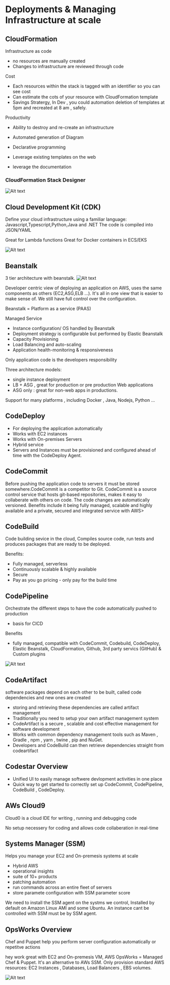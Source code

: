 # Deployments & Managing Infrastructure at scale
## CloudFormation

Infrastructure as code
- no resources are manually created
- Changes to infrastructure are reviewed through code

Cost
- Each resources within the stack is tagged with an identifier so you can see cost
- Can estimate the cots of your resource with CloudFormation template
- Savings Stratergy, In Dev , you could automation deletion of templates at 5pm and recreated at 8 am , safely.

Productivity
- Ability to destroy and re-create an infrastructure
- Automated generation of Diagram
- Declarative programming

- Leverage existing templates on the web
- leverage the documentation

### CloudFormation Stack Designer

![Alt text](pics/Cloudformationstack.PNG "a title")

## Cloud Development Kit (CDK)

Define your cloud infrastructure using a familiar language:
Javascript,Typescript,Python,Java and .NET
The code is compiled into JSON/YAML

Great for Lambda functions
Great for Docker containers in ECS/EKS

![Alt text](pics/CDK.PNG "a title")

## Beanstalk
3 tier architecture with beanstalk.
![Alt text](pics/Beanstalk.PNG "a title")

Developer centric view of deploying an application on AWS, uses the same components as others (EC2,ASG,ELB ...).  It's all in one view that is easier to make sense of.
We still have full control over the configuration.

Beanstalk = Platform as a service (PAAS)

Managed Service
- Instance configuration/ OS handled by Beanstalk
- Deployment strategy is configurable but performed by Elastic Beanstalk
- Capacity Provisioning
- Load Balancing and auto-scaling
- Application health-monitoring & responsiveness

Only application code is the developers responsibility

Three architecture models:
- single instance deployment
- LB + ASG , great for production or pre production Web applications
- ASG only : great for non-web apps in productions.

Support for many platforms , including Docker , Java, Nodejs, Python ...

## CodeDeploy

- For deploying the application automatically
- Works with EC2 instances 
- Works with On-premises Servers
- Hybrid service
- Servers and Instances must be provisioned and configured ahead of time with the CodeDeploy Agent.

## CodeCommit

Before pushing the application code to servers it must be stored somewhere.CodeCommit is a competitor to Git. CodeCommit is a source control service that hosts git-based repositories, makes it easy to collaberate with others on code. The code changes are automatically versioned. Benefits include it being fully managed, scalable and highly available and a private, secured and integrated service with AWS>

## CodeBuild

Code building sevice in the cloud, Compiles source code, run tests and produces packages that are ready to be deployed.

Benefits:
- Fully managed, serverless
- Continuously scalable & highly available
- Secure
- Pay as you go pricing - only pay for the build time

## CodePipeline

Orchestrate the different steps to have the code automatically pushed to production
- basis for CICD

Benefits
- fully managed, compatible with CodeCommit, Codebuild, CodeDeploy, Elastic Beanstalk, CloudFormation, Github, 3rd party servics (GitHub)  & Custom plugins

![Alt text](pics/Codepipeline.PNG "a title")

## CodeArtifact

software packages depend on each other to be built, called code dependencies and new ones are created
- storing and retrieving these dependencies are called artifact management
- Traditionally you need to setup your own artifact management system
- CodeArtifact is a secure , scalable and cost effective management for software development
- Works with common dependency management tools such as Maven , Gradle , npm , yarn , twine , pip and NuGet.
- Developers and CodeBuild can then retrieve dependencies straight from codeartifact

## Codestar Overview

- Unified UI to easily manage softwere devlopment activities in one place
- Quick way to get started to correctly set up CodeCommit, CodePipeline, CodeBuild , CodeDeploy.

## AWs Cloud9

Cloud0 is a cloud IDE for writing , running and debugging code

No setup necessery for coding and allows code collaberation in real-time

## Systems Manager (SSM)

Helps you manage your EC2 and On-premesis systems at scale
- Hybrid AWS
- operational insights
- suite of 10+ products
- patching automation
- run commands across an entire fleet of servers
- store paramete configuration with SSM parameter score

We need to install the SSM agent on the systms we control, Installed by default on Amazon Linux AMI and some Ubuntu. An instance cant be controlled with SSM must be by SSM agent.

## OpsWorks Overview

Chef and Puppet help you perform server configuration automatically or repetitve actions

hey work great with EC2 and On-premesis VM, AWS OpsWorks = Managed Chef & Puppet. It's an alternative to AWs SSM. Only provision standard AWS resources: EC2 Instances , Databases, Load Balancers , EBS volumes.

![Alt text](pics/Opsworks.PNG "a title")
